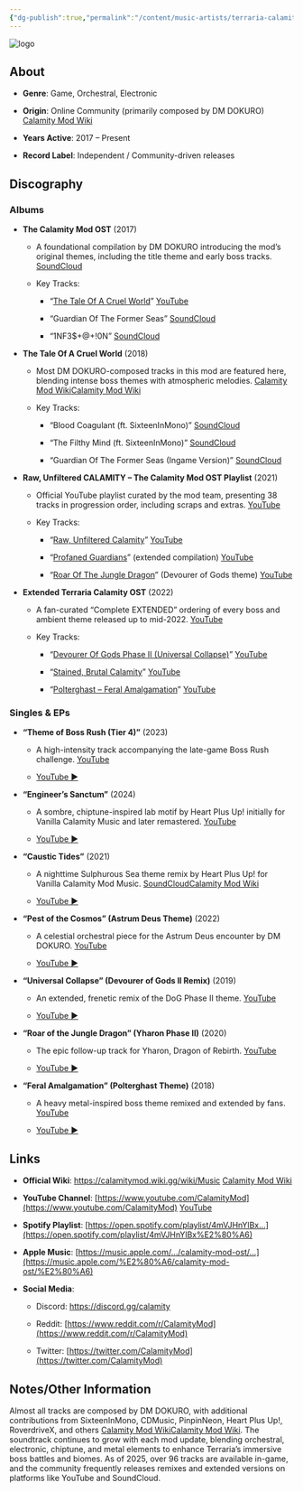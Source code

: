 ```yaml
---
{"dg-publish":true,"permalink":"/content/music-artists/terraria-calamity-music/","tags":["#MusicArtist"],"noteIcon":"","created":"2025-08-28T23:54:20.598+02:00","updated":"2025-04-28T17:19:11.720+02:00"}
---
```



<img src="/img/MALOGO/TerrariaCalamity.png" alt="logo" class="round-img round-img-200">

## About

- **Genre**: Game, Orchestral, Electronic
    
- **Origin**: Online Community (primarily composed by DM DOKURO) [Calamity Mod Wiki](https://calamitymod.wiki.gg/wiki/Music?utm_source=chatgpt.com)
    
- **Years Active**: 2017 – Present
    
- **Record Label**: Independent / Community-driven releases
    

## Discography

### Albums

- **The Calamity Mod OST** (2017)
    
    - A foundational compilation by DM DOKURO introducing the mod’s original themes, including the title theme and early boss tracks. [SoundCloud](https://soundcloud.com/dm-dokuro/sets/the-calamity-mod-ost?utm_source=chatgpt.com)
        
    - Key Tracks:
        
        - “[The Tale Of A Cruel World](https://www.youtube.com/watch?v=b8A_FGr4Pjo)” [YouTube](https://m.youtube.com/watch?t=35s&v=b8A_FGr4Pjo&utm_source=chatgpt.com)
            
        - “Guardian Of The Former Seas” [SoundCloud](https://soundcloud.com/dm-dokuro/sets/the-calamity-mod-ost?utm_source=chatgpt.com)
            
        - “1NF3$+@+!0N” [SoundCloud](https://soundcloud.com/dm-dokuro/sets/the-calamity-mod-ost?utm_source=chatgpt.com)
            
- **The Tale Of A Cruel World** (2018)
    
    - Most DM DOKURO-composed tracks in this mod are featured here, blending intense boss themes with atmospheric melodies. [Calamity Mod Wiki](https://calamitymod.wiki.gg/wiki/Music?utm_source=chatgpt.com)[Calamity Mod Wiki](https://calamitymod.fandom.com/wiki/Music?utm_source=chatgpt.com)
        
    - Key Tracks:
        
        - “Blood Coagulant (ft. SixteenInMono)” [SoundCloud](https://soundcloud.com/dm-dokuro/sets/the-calamity-mod-ost?utm_source=chatgpt.com)
            
        - “The Filthy Mind (ft. SixteenInMono)” [SoundCloud](https://soundcloud.com/dm-dokuro/sets/the-calamity-mod-ost?utm_source=chatgpt.com)
            
        - “Guardian Of The Former Seas (Ingame Version)” [SoundCloud](https://soundcloud.com/dm-dokuro/sets/the-calamity-mod-ost?utm_source=chatgpt.com)
            
- **Raw, Unfiltered CALAMITY – The Calamity Mod OST Playlist** (2021)
    
    - Official YouTube playlist curated by the mod team, presenting 38 tracks in progression order, including scraps and extras. [YouTube](https://www.youtube.com/playlist?list=PLbrAnF1cQ0SCKw3yfO2SzJ1g5DaxXOYkv&utm_source=chatgpt.com)
        
    - Key Tracks:
        
        - “[Raw, Unfiltered Calamity](https://www.youtube.com/watch?v=Hk64Se2VbYE)” [YouTube](https://www.youtube.com/watch?v=Hk64Se2VbYE&utm_source=chatgpt.com)
            
        - “[Profaned Guardians](https://www.youtube.com/watch?v=BDq64ru3_Ss)” (extended compilation) [YouTube](https://www.youtube.com/watch?v=BDq64ru3_Ss&utm_source=chatgpt.com)
            
        - “[Roar Of The Jungle Dragon](https://www.youtube.com/watch?v=wjOj_6cMGEY)” (Devourer of Gods theme) [YouTube](https://www.youtube.com/watch?v=wjOj_6cMGEY&utm_source=chatgpt.com)
            
- **Extended Terraria Calamity OST** (2022)
    
    - A fan-curated “Complete EXTENDED” ordering of every boss and ambient theme released up to mid-2022. [YouTube](https://www.youtube.com/watch?v=BDq64ru3_Ss&utm_source=chatgpt.com)
        
    - Key Tracks:
        
        - “[Devourer Of Gods Phase II (Universal Collapse)](https://www.youtube.com/watch?v=BDq64ru3_Ss&t=123)” [YouTube](https://www.youtube.com/watch?v=BDq64ru3_Ss&utm_source=chatgpt.com)
            
        - “[Stained, Brutal Calamity](https://www.youtube.com/playlist?list=PLsuCmTriuYXdOYZVaKyex5lIy3lT9K_PW&index=5)” [YouTube](https://www.youtube.com/playlist?list=PLsuCmTriuYXdOYZVaKyex5lIy3lT9K_PW&utm_source=chatgpt.com)
            
        - “[Polterghast – Feral Amalgamation](https://www.youtube.com/watch?v=eWgyLLr21Ik)” [YouTube](https://www.youtube.com/watch?v=eWgyLLr21Ik&utm_source=chatgpt.com)
            

### Singles & EPs

- **“Theme of Boss Rush (Tier 4)”** (2023)
    
    - A high-intensity track accompanying the late-game Boss Rush challenge. [YouTube](https://www.youtube.com/watch?v=YIklKscfj20&utm_source=chatgpt.com)
        
    - [YouTube ▶](https://www.youtube.com/watch?v=YIklKscfj20)
        
- **“Engineer’s Sanctum”** (2024)
    
    - A sombre, chiptune-inspired lab motif by Heart Plus Up! initially for Vanilla Calamity Music and later remastered. [YouTube](https://www.youtube.com/watch?v=9AjVXFxqCU4&utm_source=chatgpt.com)
        
    - [YouTube ▶](https://www.youtube.com/watch?v=9AjVXFxqCU4)
        
- **“Caustic Tides”** (2021)
    
    - A nighttime Sulphurous Sea theme remix by Heart Plus Up! for Vanilla Calamity Mod Music. [SoundCloud](https://soundcloud.com/heart-plus-up/caustic-tides?utm_source=chatgpt.com)[Calamity Mod Wiki](https://calamitymod.wiki.gg/wiki/Music?utm_source=chatgpt.com)
        
    - [YouTube ▶](https://www.youtube.com/watch?v=v784FmEd15s)
        
- **“Pest of the Cosmos” (Astrum Deus Theme)** (2022)
    
    - A celestial orchestral piece for the Astrum Deus encounter by DM DOKURO. [YouTube](https://www.youtube.com/playlist?list=PLiH8kw7UkR39Sair-i6NRae2bX66R9wBp&utm_source=chatgpt.com)
        
    - [YouTube ▶](https://www.youtube.com/playlist?list=PLiH8kw7UkR39Sair-i6NRae2bX66R9wBp)
        
- **“Universal Collapse” (Devourer of Gods II Remix)** (2019)
    
    - An extended, frenetic remix of the DoG Phase II theme. [YouTube](https://www.youtube.com/watch?v=BDq64ru3_Ss&utm_source=chatgpt.com)
        
    - [YouTube ▶](https://www.youtube.com/watch?v=BDq64ru3_Ss)
        
- **“Roar of the Jungle Dragon” (Yharon Phase II)** (2020)
    
    - The epic follow-up track for Yharon, Dragon of Rebirth. [YouTube](https://www.youtube.com/watch?v=wjOj_6cMGEY&utm_source=chatgpt.com)
        
    - [YouTube ▶](https://www.youtube.com/watch?v=wjOj_6cMGEY)
        
- **“Feral Amalgamation” (Polterghast Theme)** (2018)
    
    - A heavy metal-inspired boss theme remixed and extended by fans. [YouTube](https://www.youtube.com/watch?v=eWgyLLr21Ik&utm_source=chatgpt.com)
        
    - [YouTube ▶](https://www.youtube.com/watch?v=eWgyLLr21Ik)
        

## Links

- **Official Wiki**: https://calamitymod.wiki.gg/wiki/Music [Calamity Mod Wiki](https://calamitymod.wiki.gg/wiki/Music?utm_source=chatgpt.com)
    
- **YouTube Channel**: [https://www.youtube.com/CalamityMod](https://www.youtube.com/CalamityMod) [YouTube](https://www.youtube.com/CalamityMod?utm_source=chatgpt.com)
    
- **Spotify Playlist**: [https://open.spotify.com/playlist/4mVJHnYlBx…](https://open.spotify.com/playlist/4mVJHnYlBx%E2%80%A6)
    
- **Apple Music**: [https://music.apple.com/…/calamity-mod-ost/…](https://music.apple.com/%E2%80%A6/calamity-mod-ost/%E2%80%A6)
    
- **Social Media**:
    
    - Discord: https://discord.gg/calamity
        
    - Reddit: [https://www.reddit.com/r/CalamityMod](https://www.reddit.com/r/CalamityMod)
        
    - Twitter: [https://twitter.com/CalamityMod](https://twitter.com/CalamityMod)
        

## Notes/Other Information

Almost all tracks are composed by DM DOKURO, with additional contributions from SixteenInMono, CDMusic, PinpinNeon, Heart Plus Up!, RoverdriveX, and others [Calamity Mod Wiki](https://calamitymod.fandom.com/wiki/Music?utm_source=chatgpt.com)[Calamity Mod Wiki](https://calamitymod.wiki.gg/wiki/Music?utm_source=chatgpt.com). The soundtrack continues to grow with each mod update, blending orchestral, electronic, chiptune, and metal elements to enhance Terraria’s immersive boss battles and biomes. As of 2025, over 96 tracks are available in-game, and the community frequently releases remixes and extended versions on platforms like YouTube and SoundCloud.